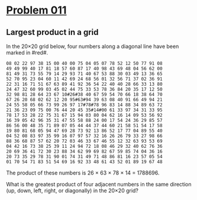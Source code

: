 # [Problem 011](https://projecteuler.net/problem=11)
## Largest product in a grid

In the 20×20 grid below, four numbers along a diagonal line have been marked in #red#.

	08 02 22 97 38 15 00 40 00 75 04 05 07 78 52 12 50 77 91 08
	49 49 99 40 17 81 18 57 60 87 17 40 98 43 69 48 04 56 62 00
	81 49 31 73 55 79 14 29 93 71 40 67 53 88 30 03 49 13 36 65
	52 70 95 23 04 60 11 42 69 24 68 56 01 32 56 71 37 02 36 91
	22 31 16 71 51 67 63 89 41 92 36 54 22 40 40 28 66 33 13 80
	24 47 32 60 99 03 45 02 44 75 33 53 78 36 84 20 35 17 12 50
	32 98 81 28 64 23 67 10#26#38 40 67 59 54 70 66 18 38 64 70
	67 26 20 68 02 62 12 20 95#63#94 39 63 08 40 91 66 49 94 21
	24 55 58 05 66 73 99 26 97 17#78#78 96 83 14 88 34 89 63 72
	21 36 23 09 75 00 76 44 20 45 35#14#00 61 33 97 34 31 33 95
	78 17 53 28 22 75 31 67 15 94 03 80 04 62 16 14 09 53 56 92
	16 39 05 42 96 35 31 47 55 58 88 24 00 17 54 24 36 29 85 57
	86 56 00 48 35 71 89 07 05 44 44 37 44 60 21 58 51 54 17 58
	19 80 81 68 05 94 47 69 28 73 92 13 86 52 17 77 04 89 55 40
	04 52 08 83 97 35 99 16 07 97 57 32 16 26 26 79 33 27 98 66
	88 36 68 87 57 62 20 72 03 46 33 67 46 55 12 32 63 93 53 69
	04 42 16 73 38 25 39 11 24 94 72 18 08 46 29 32 40 62 76 36
	20 69 36 41 72 30 23 88 34 62 99 69 82 67 59 85 74 04 36 16
	20 73 35 29 78 31 90 01 74 31 49 71 48 86 81 16 23 57 05 54
	01 70 54 71 83 51 54 69 16 92 33 48 61 43 52 01 89 19 67 48

The product of these numbers is 26 × 63 × 78 × 14 = 1788696.

What is the greatest product of four adjacent numbers in the same direction (up, down, left, right, or diagonally) in the 20×20 grid?
